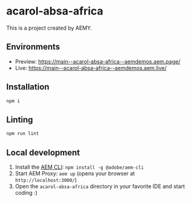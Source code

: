 # acarol-absa-africa

This is a project created by AEMY.

## Environments

- Preview: https://main--acarol-absa-africa--aemdemos.aem.page/
- Live: https://main--acarol-absa-africa--aemdemos.aem.live/

## Installation

```sh
npm i
```

## Linting

```sh
npm run lint
```

## Local development

1. Install the [AEM CLI](https://github.com/adobe/helix-cli): `npm install -g @adobe/aem-cli`
1. Start AEM Proxy: `aem up` (opens your browser at `http://localhost:3000/`)
1. Open the `acarol-absa-africa` directory in your favorite IDE and start coding :)